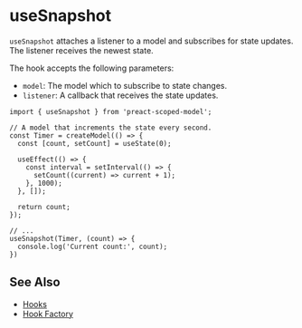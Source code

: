 # useSnapshot

`useSnapshot` attaches a listener to a model and subscribes for state updates. The listener receives the newest state.

The hook accepts the following parameters:
- `model`: The model which to subscribe to state changes.
- `listener`: A callback that receives the state updates.


```tsx
import { useSnapshot } from 'preact-scoped-model';

// A model that increments the state every second.
const Timer = createModel(() => {
  const [count, setCount] = useState(0);

  useEffect(() => {
    const interval = setInterval(() => {
      setCount((current) => current + 1);
    }, 1000);
  }, []);

  return count;
});

// ...
useSnapshot(Timer, (count) => {
  console.log('Current count:', count);
})
````

## See Also
- [Hooks](/packages/react-scoped-model/hooks/README.md)
- [Hook Factory](/packages/react-scoped-model/docs/hook-factory.md)